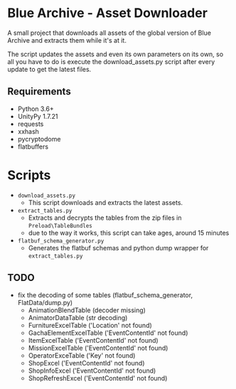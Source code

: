 # Blue Archive - Asset Downloader

A small project that downloads all assets of the global version of Blue Archive and extracts them while it's at it.

The script updates the assets and even its own parameters on its own,
so all you have to do is execute the download_assets.py script after every update to get the latest files.

## Requirements

- Python 3.6+
- UnityPy 1.7.21
- requests
- xxhash
- pycryptodome
- flatbuffers

# Scripts

- ``download_assets.py``
  - This script downloads and extracts the latest assets.
- ``extract_tables.py``
  - Extracts and decrypts the tables from the zip files in ``Preload\TableBundles``
  - due to the way it works, this script can take ages, around 15 minutes
- ``flatbuf_schema_generator.py``
  - Generates the flatbuf schemas and python dump wrapper for ``extract_tables.py``

## TODO

- fix the decoding of some tables (flatbuf_schema_generator, FlatData/dump.py)
  - AnimationBlendTable (decoder missing)
  - AnimatorDataTable   (str decoding)
  - FurnitureExcelTable ('Location' not found)
  - GachaElementExcelTable ('EventContentId' not found)
  - ItemExcelTable ('EventContentId' not found)
  - MissionExcelTable ('EventContentId' not found)
  - OperatorExceTable ('Key' not found)
  - ShopExcel ('EventContentId' not found)
  - ShopInfoExcel ('EventContentId' not found)
  - ShopRefreshExcel ('EventContentId' not found)
